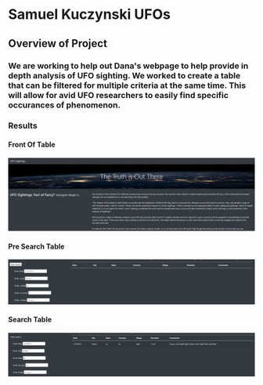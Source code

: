 # Samuel Kuczynski UFOs

## Overview of Project

### We are working to help out Dana's webpage to help provide in depth analysis of UFO sighting. We worked to create a table that can be filtered for multiple criteria at the same time. This will allow for avid UFO researchers to easily find specific occurances of phenomenon.

### Results

#### Front Of Table
![Front Of Table](https://github.com/SKuczynski17/UFOs/blob/main/static/images/Front_Of_Table.png)

#### Pre Search Table
![Undersampling](https://github.com/SKuczynski17/UFOs/blob/main/static/images/Pre-Search_Table.png)

#### Search Table
![Undersampling](https://github.com/SKuczynski17/UFOs/blob/main/static/images/Search_Table.png)

